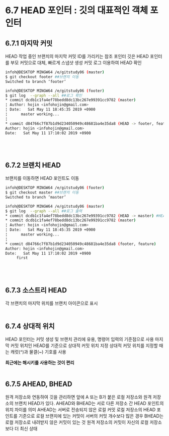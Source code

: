 # 6.7 HEAD 포인터 : 깃의 대표적인 객체 포인터
## 6.7.1 마지막 커밋
HEAD 작업 중인 브랜치의 마지막 커밋 ID를 가리키는 참조 포인터
깃은 HEAD 포인터를 부모 커밋으로 대체, 빠르게 스냅샷 생성
커밋 로그 이용하여 HEAD 확인

```bash
infoh@DESKTOP MINGW64 /e/gitstudy06 (master)
$ git checkout footer ##브랜치 이동
Switched to branch ‘footer’

infoh@DESKTOP MINGW64 /e/gitstudy06 (footer)
$ git log  --graph --all ##로그 확인  
* commit dcdb1c1fa4ef78bedd8dc13bc267e99391cc9782 (master)
¦ Author: hojin <infohojin@gmail.com>
¦ Date:   Sat May 11 18:45:35 2019 +0900
¦      master working...
¦
* commit d84766c7f87b1d9d234050949c48681ba4e35da8 (HEAD -> footer, feature) #HEAD 위치
Author: hojin <infohojin@gmail.com>
Date:   Sat May 11 17:10:02 2019 +0900
```
<br/><br/>

## 6.7.2 브랜치 HEAD
브랜치를 이동하면 HEAD 포인트도 이동

```bash
infoh@DESKTOP MINGW64 /e/gitstudy06 (footer)
$ git checkout master ##브랜치 이동
Switched to branch ‘master’

infoh@DESKTOP MINGW64 /e/gitstudy06 (master)
$ git log  --graph --all ##로그 출력 
* commit dcdb1c1fa4ef78bedd8dc13bc267e99391cc9782 (HEAD -> master) #HEAD 위치
* commit dcdb1c1fa4ef78bedd8dc13bc267e99391cc9782 (master)
¦ Author: hojin <infohojin@gmail.com>
¦ Date:   Sat May 11 18:45:35 2019 +0900
¦      master working...
¦
* commit d84766c7f87b1d9d234050949c48681ba4e35da8 (footer, feature)
Author: hojin <infohojin@gmail.com>
Date:   Sat May 11 17:10:02 2019 +0900
     first
```
<br/><br/>

## 6.7.3 소스트리 HEAD
각 브랜치의 마지막 위치를 브랜치 아이콘으로 표시
<br/><br/>

## 6.7.4 상대적 위치
HEAD 포인터는 커밋 생성 및 브랜치 관리에 유용, 명령어 입력의 기준점으로 사용
마지막 커밋 위치인 HEAD를 기준으로 상대적 커밋 위치 지정
상대적 커밋 위치를 지정할 때는 캐럿(^)과 물결(~) 기호를 사용

**최근에는 해시키를 사용하는 것이 편리**
<br/><br/>

## 6.7.5 AHEAD, BHEAD
원격 저장소와 연동하여 깃을 관리하면 앞에 A 또는 B가 붙은 로컬 저장소와 원격 저장소의 브랜치 HEAD가 있다. AHEAD와 BHEAD는 서로 다른 저장소 간 HEAD 포인트의 위치 차이를 의미
AHEAD는 서버로 전송되지 않은 로컬 커밋 
로컬 저장소의 HEAD 포인트를 기준으로 로컬 브랜치에 있는 커밋이 서버의 커밋 개수보다 많은 경우
BHEAD는 로컬 저장소로 내려받지 않은 커밋이 있는 것 
원격 저장소의 커밋이 자신의 로컬 저장소보다 더 최신 상태
